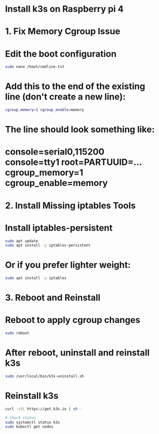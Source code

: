 # Install k3s on Raspberry pi 4

# 1. Fix Memory Cgroup Issue
# Edit the boot configuration
```bash
sudo nano /boot/cmdline.txt
```

# Add this to the end of the existing line (don't create a new line):
```bash
cgroup_memory=1 cgroup_enable=memory
```

# The line should look something like:
# console=serial0,115200 console=tty1 root=PARTUUID=... cgroup_memory=1 cgroup_enable=memory

# 2. Install Missing iptables Tools
# Install iptables-persistent
```bash
sudo apt update
sudo apt install -y iptables-persistent
```

# Or if you prefer lighter weight:
```bash
sudo apt install -y iptables
```

# 3. Reboot and Reinstall
# Reboot to apply cgroup changes
```bash
sudo reboot
```

# After reboot, uninstall and reinstall k3s
```bash
sudo /usr/local/bin/k3s-uninstall.sh
```

# Reinstall k3s
```bash
curl -sfL https://get.k3s.io | sh -
```
```bash
# Check status
sudo systemctl status k3s
sudo kubectl get nodes
```

